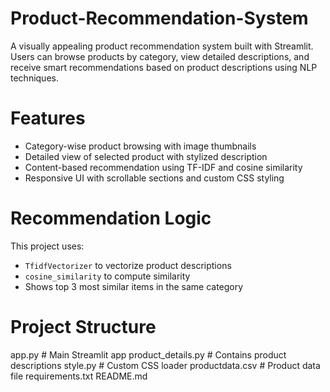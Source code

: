 # Product-Recommendation-System
A visually appealing product recommendation system built with Streamlit. Users can browse products by category, view detailed descriptions, and receive smart recommendations based on product descriptions using NLP techniques.
# Features
- Category-wise product browsing with image thumbnails
- Detailed view of selected product with stylized description
- Content-based recommendation using TF-IDF and cosine similarity
- Responsive UI with scrollable sections and custom CSS styling
# Recommendation Logic
This project uses:
- `TfidfVectorizer` to vectorize product descriptions
- `cosine_similarity` to compute similarity
- Shows top 3 most similar items in the same category
# Project Structure
app.py # Main Streamlit app
product_details.py # Contains product descriptions
style.py # Custom CSS loader
productdata.csv # Product data file
requirements.txt
README.md

